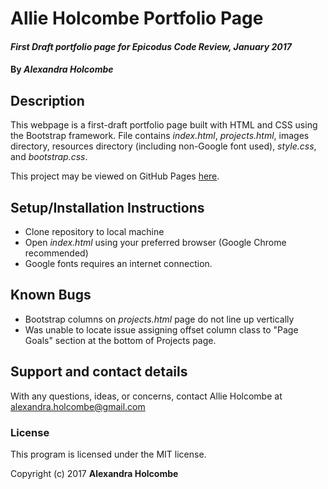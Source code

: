# **Allie Holcombe Portfolio Page**

#### _First Draft portfolio page for Epicodus Code Review, January 2017_

#### By _**Alexandra Holcombe**_

## Description

This webpage is a first-draft portfolio page built with HTML and CSS using the Bootstrap framework.  File contains _index.html_, _projects.html_, images directory, resources directory (including non-Google font used), _style.css_, and _bootstrap.css_.

This project may be viewed on GitHub Pages [here](alexandraholcombe.github.io/cr-intro-week1).

## Setup/Installation Instructions

* Clone repository to local machine
* Open _index.html_ using your preferred browser (Google Chrome recommended)
* Google fonts requires an internet connection.

## Known Bugs

* Bootstrap columns on _projects.html_ page do not line up vertically
* Was unable to locate issue assigning offset column class to "Page Goals" section at the bottom of Projects page.

## Support and contact details

With any questions, ideas, or concerns, contact Allie Holcombe at alexandra.holcombe@gmail.com

### License

This program is licensed under the MIT license.

Copyright (c) 2017 **Alexandra Holcombe**

